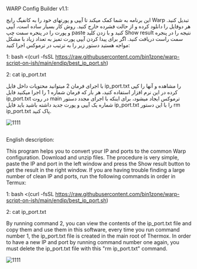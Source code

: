 WARP Config Builder v1.1:

این برنامه به شما کمک میکند تا آیپی و پورتهای خود را به کانفیگ رایج Warp تبدیل کنید.
هر دوفایل را دانلود کرده و از حالت فشرده خارج کنید. روش کار بسیار ساده است، آیپی و پورت را در پنجره سمت چپ paste کنید و با زدن کلید Show result نتیجه را در پنجره سمت راست دریافت کنید.
اگر برای پیدا کردن آیپی پورت تمیز به تعداد زیاد با مشکل مواجه هستید دستور زیر را به ترتیب در ترموکس اجرا کنید:


1: bash <(curl -fsSL https://raw.githubusercontent.com/bin1zone/warp-script-on-ish/main/endip/best_ip_port.sh)

2: cat ip_port.txt

با اجرای فرمان 2 میتوانید محتویات داخل فایل ip_port.txt را مشاهده و آنها را کپی کرده در این نرم افزار استفاده کنید، هر بار که فرمان شماره 1 را اجرا میکنید فایل ip_port.txt در روت main ترموکس ایجاد میشود، برای اینکه با اجرای مجدد دستور شماره یک آیپی و پورت جدید داشته باشید باید فایل ip_port.txt را با این دستور rm ip_port.txt پاک کنید.


![1111](https://github.com/bin1zone/WARP-Config-Builder/assets/164546270/2692105e-9e60-47dc-b2bf-ee3bc30097aa)

##
English description:

This program helps you to convert your IP and ports to the common Warp configuration.
Download and unzip files. The procedure is very simple, paste the IP and port in the left window and press the Show result button to get the result in the right window.
If you are having trouble finding a large number of clean IP and ports, run the following commands in order in Termux:

1: bash <(curl -fsSL https://raw.githubusercontent.com/bin1zone/warp-script-on-ish/main/endip/best_ip_port.sh)

2: cat ip_port.txt

By running command 2, you can view the contents of the ip_port.txt file and copy them and use them in this software, every time you run command number 1, the ip_port.txt file is created in the main root of Thermox. In order to have a new IP and port by running command number one again, you must delete the ip_port.txt file with this "rm ip_port.txt" command.


![1111](https://github.com/bin1zone/WARP-Config-Builder/assets/164546270/3f32775d-d82d-4e83-8cc1-b9b24f3849c7)

